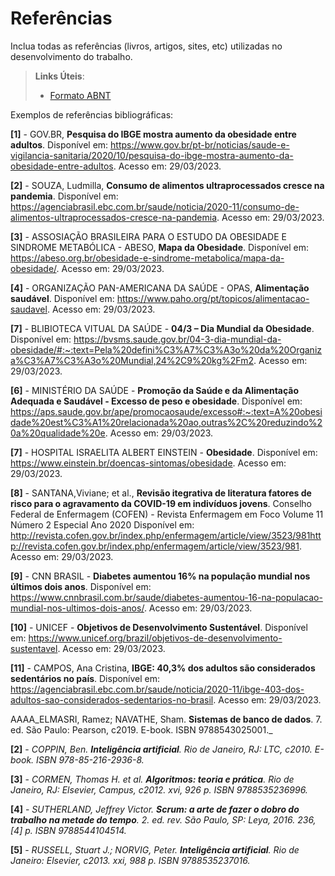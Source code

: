 # Referências

Inclua todas as referências (livros, artigos, sites, etc) utilizadas no desenvolvimento do trabalho.

> **Links Úteis**:
> - [Formato ABNT](https://www.normastecnicas.com/referencias/)

Exemplos de referências bibliográficas:

**[1]** - GOV.BR, **Pesquisa do IBGE mostra aumento da obesidade entre adultos**. Disponível em: https://www.gov.br/pt-br/noticias/saude-e-vigilancia-sanitaria/2020/10/pesquisa-do-ibge-mostra-aumento-da-obesidade-entre-adultos. Acesso em: 29/03/2023.

**[2]** - SOUZA, Ludmilla, **Consumo de alimentos ultraprocessados cresce na pandemia**. Disponível em: https://agenciabrasil.ebc.com.br/saude/noticia/2020-11/consumo-de-alimentos-ultraprocessados-cresce-na-pandemia. Acesso em: 29/03/2023. 

**[3]** - ASSOSIAÇÃO BRASILEIRA PARA O ESTUDO DA OBESIDADE E SINDROME METABÓLICA - ABESO, **Mapa da Obesidade**. Disponível em: https://abeso.org.br/obesidade-e-sindrome-metabolica/mapa-da-obesidade/. Acesso em: 29/03/2023.

**[4]** - ORGANIZAÇÃO PAN-AMERICANA DA SAÚDE - OPAS, **Alimentação saudável**. Disponível em: https://www.paho.org/pt/topicos/alimentacao-saudavel. Acesso em: 29/03/2023.

**[7]** - BLIBIOTECA VITUAL DA SAÚDE - **04/3 – Dia Mundial da Obesidade**. Disponível em: https://bvsms.saude.gov.br/04-3-dia-mundial-da-obesidade/#:~:text=Pela%20defini%C3%A7%C3%A3o%20da%20Organiza%C3%A7%C3%A3o%20Mundial,24%2C9%20kg%2Fm2. Acesso em: 29/03/2023.

**[6]** - MINISTÉRIO DA SAÚDE - **Promoção da Saúde e da Alimentação Adequada e Saudável - Excesso de peso e obesidade**. Disponível em: https://aps.saude.gov.br/ape/promocaosaude/excesso#:~:text=A%20obesidade%20est%C3%A1%20relacionada%20ao,outras%2C%20reduzindo%20a%20qualidade%20e. Acesso em: 29/03/2023.

**[7]** - HOSPITAL ISRAELITA ALBERT EINSTEIN - **Obesidade**. Disponível em: https://www.einstein.br/doencas-sintomas/obesidade. Acesso em: 29/03/2023.
 
**[8]** - SANTANA,Viviane; et al., **Revisão itegrativa de literatura fatores de risco para o agravamento da COVID-19 em indivíduos jovens**. Conselho Federal de Enfermagem (COFEN) - Revista Enfermagem em Foco Volume 11 Número 2 Especial Ano 2020 Disponível em: http://revista.cofen.gov.br/index.php/enfermagem/article/view/3523/981http://revista.cofen.gov.br/index.php/enfermagem/article/view/3523/981. Acesso em: 29/03/2023.

**[9]** - CNN BRASIL - **Diabetes aumentou 16% na população mundial nos últimos dois anos**. Disponível em: https://www.cnnbrasil.com.br/saude/diabetes-aumentou-16-na-populacao-mundial-nos-ultimos-dois-anos/. Acesso em: 29/03/2023.

**[10]** - UNICEF - **Objetivos de Desenvolvimento Sustentável**. Disponível em: https://www.unicef.org/brazil/objetivos-de-desenvolvimento-sustentavel.  Acesso em: 29/03/2023.

**[11]** - CAMPOS, Ana Cristina, **IBGE: 40,3% dos adultos são considerados sedentários no país**. Disponível em: https://agenciabrasil.ebc.com.br/saude/noticia/2020-11/ibge-403-dos-adultos-sao-considerados-sedentarios-no-brasil. Acesso em: 29/03/2023. 



AAAA_ELMASRI, Ramez; NAVATHE, Sham. **Sistemas de banco de dados**. 7. ed. São Paulo: Pearson, c2019. E-book. ISBN 9788543025001._

**[2]** - _COPPIN, Ben. **Inteligência artificial**. Rio de Janeiro, RJ: LTC, c2010. E-book. ISBN 978-85-216-2936-8._

**[3]** - _CORMEN, Thomas H. et al. **Algoritmos: teoria e prática**. Rio de Janeiro, RJ: Elsevier, Campus, c2012. xvi, 926 p. ISBN 9788535236996._

**[4]** - _SUTHERLAND, Jeffrey Victor. **Scrum: a arte de fazer o dobro do trabalho na metade do tempo**. 2. ed. rev. São Paulo, SP: Leya, 2016. 236, [4] p. ISBN 9788544104514._

**[5]** - _RUSSELL, Stuart J.; NORVIG, Peter. **Inteligência artificial**. Rio de Janeiro: Elsevier, c2013. xxi, 988 p. ISBN 9788535237016._

